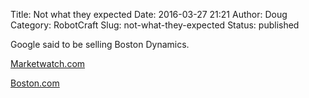 Title: Not what they expected
Date: 2016-03-27 21:21
Author: Doug
Category: RobotCraft
Slug: not-what-they-expected
Status: published

Google said to be selling Boston Dynamics.

[Marketwatch.com](http://www.marketwatch.com/story/alphabet-apparently-getting-out-of-the-robot-business-selling-boston-dynamics-2016-03-23?siteid=rss&rss=1)

[Boston.com](http://www.boston.com/business/news/2016/03/25/google-said-selling-boston-dynamics/Khu4wfrnStomuAA3swUIYL/video.html)
